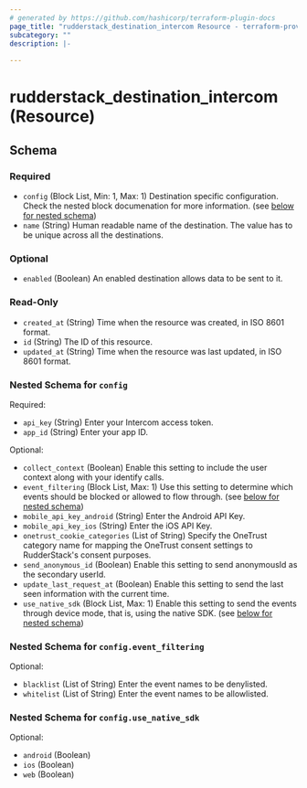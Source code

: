 ```yaml
---
# generated by https://github.com/hashicorp/terraform-plugin-docs
page_title: "rudderstack_destination_intercom Resource - terraform-provider-rudderstack"
subcategory: ""
description: |-
  
---
```


# rudderstack_destination_intercom (Resource)





<!-- schema generated by tfplugindocs -->
## Schema

### Required

- `config` (Block List, Min: 1, Max: 1) Destination specific configuration. Check the nested block documenation for more information. (see [below for nested schema](#nestedblock--config))
- `name` (String) Human readable name of the destination. The value has to be unique across all the destinations.

### Optional

- `enabled` (Boolean) An enabled destination allows data to be sent to it.

### Read-Only

- `created_at` (String) Time when the resource was created, in ISO 8601 format.
- `id` (String) The ID of this resource.
- `updated_at` (String) Time when the resource was last updated, in ISO 8601 format.

<a id="nestedblock--config"></a>
### Nested Schema for `config`

Required:

- `api_key` (String) Enter your Intercom access token.
- `app_id` (String) Enter your app ID.

Optional:

- `collect_context` (Boolean) Enable this setting to include the user context along with your identify calls.
- `event_filtering` (Block List, Max: 1) Use this setting to determine which events should be blocked or allowed to flow through. (see [below for nested schema](#nestedblock--config--event_filtering))
- `mobile_api_key_android` (String) Enter the Android API Key.
- `mobile_api_key_ios` (String) Enter the iOS API Key.
- `onetrust_cookie_categories` (List of String) Specify the OneTrust category name for mapping the OneTrust consent settings to RudderStack's consent purposes.
- `send_anonymous_id` (Boolean) Enable this setting to send anonymousId as the secondary userId.
- `update_last_request_at` (Boolean) Enable this setting to send the last seen information with the current time.
- `use_native_sdk` (Block List, Max: 1) Enable this setting to send the events through device mode, that is, using the native SDK. (see [below for nested schema](#nestedblock--config--use_native_sdk))

<a id="nestedblock--config--event_filtering"></a>
### Nested Schema for `config.event_filtering`

Optional:

- `blacklist` (List of String) Enter the event names to be denylisted.
- `whitelist` (List of String) Enter the event names to be allowlisted.


<a id="nestedblock--config--use_native_sdk"></a>
### Nested Schema for `config.use_native_sdk`

Optional:

- `android` (Boolean)
- `ios` (Boolean)
- `web` (Boolean)


